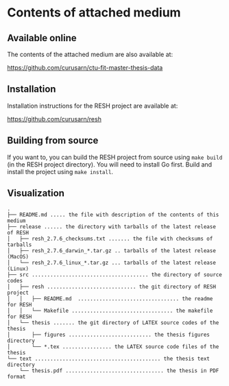 # Contents of attached medium 

## Available online 

The contents of the attached medium are also available at:

https://github.com/curusarn/ctu-fit-master-thesis-data

## Installation 

Installation instructions for the RESH project are available at:

https://github.com/curusarn/resh

## Building from source

If you want to, you can build the RESH project from source using `make build` (in the RESH project directory). You will need to install Go first. Build and install the project using `make install`.



## Visualization

```
.
├── README.md ..... the file with description of the contents of this medium
├── release ...... the directory with tarballs of the latest release of RESH
│   ├── resh_2.7.6_checksums.txt ....... the file with checksums of tarballs
│   ├── resh_2.7.6_darwin_*.tar.gz .. tarballs of the latest release (MacOS)
│   └── resh_2.7.6_linux_*.tar.gz ... tarballs of the latest release (Linux)
├── src ...................................... the directory of source codes
│   ├── resh ............................. the git directory of RESH project
│   │   ├── README.md  ................................. the readme for RESH
│   │   └── Makefile ................................. the makefile for RESH
│   └── thesis ....... the git directory of LATEX source codes of the thesis
│       ├── figures ........................... the thesis figures directory
│       └── *.tex ................ the LATEX source code files of the thesis
└── text ......................................... the thesis text directory
    └── thesis.pdf ................................ the thesis in PDF format
```